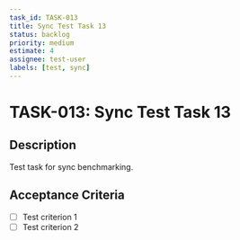 ```yaml
---
task_id: TASK-013
title: Sync Test Task 13
status: backlog
priority: medium
estimate: 4
assignee: test-user
labels: [test, sync]
---
```


# TASK-013: Sync Test Task 13

## Description
Test task for sync benchmarking.

## Acceptance Criteria
- [ ] Test criterion 1
- [ ] Test criterion 2
